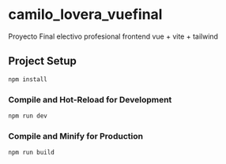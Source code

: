 # camilo_lovera_vuefinal

Proyecto Final electivo profesional frontend vue + vite + tailwind 


## Project Setup

```sh
npm install
```

### Compile and Hot-Reload for Development

```sh
npm run dev
```

### Compile and Minify for Production

```sh
npm run build
```